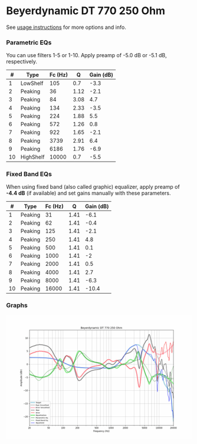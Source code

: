 # Beyerdynamic DT 770 250 Ohm
See [usage instructions](https://github.com/jaakkopasanen/AutoEq#usage) for more options and info.

### Parametric EQs
You can use filters 1-5 or 1-10. Apply preamp of -5.0 dB or -5.1 dB, respectively.

|   # | Type      |   Fc (Hz) |    Q |   Gain (dB) |
|-----|-----------|-----------|------|-------------|
|   1 | LowShelf  |       105 | 0.7  |        -3.3 |
|   2 | Peaking   |        36 | 1.12 |        -2.1 |
|   3 | Peaking   |        84 | 3.08 |         4.7 |
|   4 | Peaking   |       134 | 2.33 |        -3.5 |
|   5 | Peaking   |       224 | 1.88 |         5.5 |
|   6 | Peaking   |       572 | 1.26 |         0.8 |
|   7 | Peaking   |       922 | 1.65 |        -2.1 |
|   8 | Peaking   |      3739 | 2.91 |         6.4 |
|   9 | Peaking   |      6186 | 1.76 |        -6.9 |
|  10 | HighShelf |     10000 | 0.7  |        -5.5 |

### Fixed Band EQs
When using fixed band (also called graphic) equalizer, apply preamp of **-4.4 dB** (if available) and set gains manually with these parameters.

|   # | Type    |   Fc (Hz) |    Q |   Gain (dB) |
|-----|---------|-----------|------|-------------|
|   1 | Peaking |        31 | 1.41 |        -6.1 |
|   2 | Peaking |        62 | 1.41 |        -0.4 |
|   3 | Peaking |       125 | 1.41 |        -2.1 |
|   4 | Peaking |       250 | 1.41 |         4.8 |
|   5 | Peaking |       500 | 1.41 |         0.1 |
|   6 | Peaking |      1000 | 1.41 |        -2   |
|   7 | Peaking |      2000 | 1.41 |         0.5 |
|   8 | Peaking |      4000 | 1.41 |         2.7 |
|   9 | Peaking |      8000 | 1.41 |        -6.3 |
|  10 | Peaking |     16000 | 1.41 |       -10.4 |

### Graphs
![](./Beyerdynamic%20DT%20770%20250%20Ohm.png)
